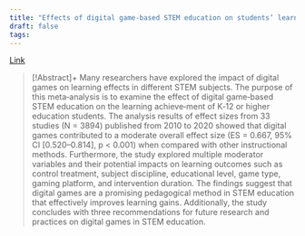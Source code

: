 ```yaml
---
title: "Effects of digital game-based STEM education on students’ learning achievement: a meta-analysis"
draft: false
tags:
---
```


[Link](https://stemeducationjournal.springeropen.com/articles/10.1186/s40594-022-00344-0)



> [!Abstract]+
>Many researchers have explored the impact of digital games on learning effects in different STEM subjects. The purpose of this meta‑analysis is to examine the effect of digital game‑based STEM education on the learning achieve‑ment of K‑12 or higher education students. The analysis results of effect sizes from 33 studies (N = 3894) published from 2010 to 2020 showed that digital games contributed to a moderate overall effect size (ES = 0.667, 95% CI [0.520–0.814], p < 0.001) when compared with other instructional methods. Furthermore, the study explored multiple moderator variables and their potential impacts on learning outcomes such as control treatment, subject discipline, educational level, game type, gaming platform, and intervention duration. The findings suggest that digital games are a promising pedagogical method in STEM education that effectively improves learning gains. Additionally, the study concludes with three recommendations for future research and practices on digital games in STEM education.


